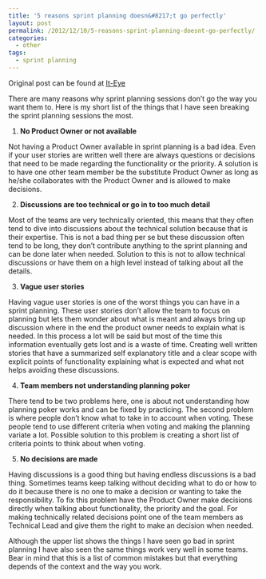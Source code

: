 ```yaml
---
title: '5 reasons sprint planning doesn&#8217;t go perfectly'
layout: post
permalink: /2012/12/10/5-reasons-sprint-planning-doesnt-go-perfectly/
categories:
  - other
tags:
  - sprint planning
---
```

Original post can be found at [It-Eye][1]

There are many reasons why sprint planning sessions don&#8217;t go the way you want them to. Here is my short list of the things that I have seen breaking the sprint planning sessions the most.

  1. **No Product Owner or not available**

Not having a Product Owner available in sprint planning is a bad idea. Even if your user stories are written well there are always questions or decisions that need to be made regarding the functionality or the priority. A solution is to have one other team member be the substitute Product Owner as long as he/she collaborates with the Product Owner and is allowed to make decisions.<!--more-->

<ol start="2">
  <li>
    <strong>Discussions are too technical or go in to too much detail</strong>
  </li>
</ol>

Most of the teams are very technically oriented, this means that they often tend to dive into discussions about the technical solution because that is their expertise. This is not a bad thing per se but these discussion often tend to be long, they don&#8217;t contribute anything to the sprint planning and can be done later when needed. Solution to this is not to allow technical discussions or have them on a high level instead of talking about all the details.

<ol start="3">
  <li>
    <strong>Vague user stories</strong>
  </li>
</ol>

Having vague user stories is one of the worst things you can have in a sprint planning. These user stories don&#8217;t allow the team to focus on planning but lets them wonder about what is meant and always bring up discussion where in the end the product owner needs to explain what is needed. In this process a lot will be said but most of the time this information eventually gets lost and is a waste of time. Creating well written stories that have a summarized self explanatory title and a clear scope with explicit points of functionality explaining what is expected and what not helps avoiding these discussions.

<ol start="4">
  <li>
    <strong>Team members not understanding planning poker</strong>
  </li>
</ol>

There tend to be two problems here, one is about not understanding how planning poker works and can be fixed by practicing. The second problem is where people don&#8217;t know what to take in to account when voting. These people tend to use different criteria when voting and making the planning variate a lot. Possible solution to this problem is creating a short list of criteria points to think about when voting.

<ol start="5">
  <li>
    <strong>No decisions are made</strong>
  </li>
</ol>

Having discussions is a good thing but having endless discussions is a bad thing. Sometimes teams keep talking without deciding what to do or how to do it because there is no one to make a decision or wanting to take the responsibility. To fix this problem have the Product Owner make decisions directly when talking about functionality, the priority and the goal. For making technically related decisions point one of the team members as Technical Lead and give them the right to make an decision when needed.

Although the upper list shows the things I have seen go bad in sprint planning I have also seen the same things work very well in some teams. Bear in mind that this is a list of common mistakes but that everything depends of the context and the way you work.

 [1]: http://www.it-eye.nl/2012/12/10/5-reasons-sprint-planning-doesnt-go-perfectly/